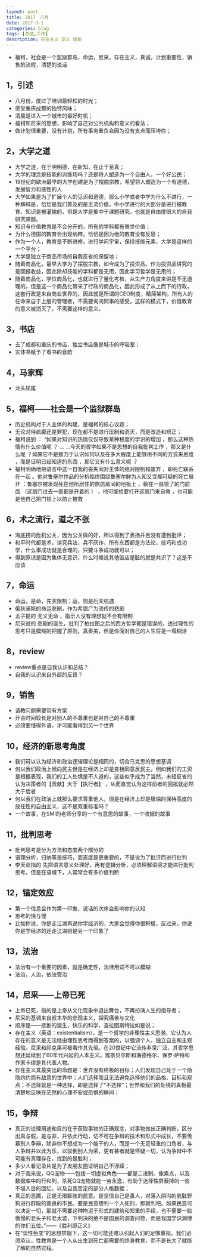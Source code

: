 ```yaml
---
layout: post
title: 2017　八月 
date: 2017-9-1
categories: blog
tags: [总结,工作]
description: 存在主义 意义 技能
---
```


* 福柯，社会是一个监狱群岛，命运，尼采，存在主义，真诚，计划重要性，销售的流程，清楚的说话



## 1，引述

* 八月份，度过了培训最轻松的时光；
* 感受重庆成都的独特风味；
* 清晨是进入一个城市的最好时机；
* 福柯和尼采的思想，影响了自己对公共机构和意义的看法；
* 做计划很重要，没有计划，所有事务重负会因为没有支点而压垮你；


## 2，大学之道

* 大学之道，在于明明德，在新知，在止于至真；
* 大学的理念是技能的训练场吗？还是将人塑造为一个自由人，一个好公民；
* 19世纪的欧洲最早的大学创建是为了摆脱宗教，希望将人塑造为一个有道德，发展智力和感性的人
* 大学如果是为了扩展个人的见识和道德，那么小学或者中学为什么不进行，一种解释是，恰恰是我们普及的是主流价值，中小学进行的大部分是进行被教育，知识是被灌输的，但是大学是集中于课题研究，也就是自由度很大的自我研究课题。
* 知识与价值教育是不会分开的，所有的学科都有普世价值；
* 为什么德国的教育会出现纳粹，恰恰是因为他的教育没有反思；
* 作为一个人，教育是不断进修，进行学问宇宙，保持技能元素，大学是这样的一个平台；
* 大学是独立于商品市场的自我反省的保留地；
* 随着商品化，最早大学为了摆脱宗教，如今成为了投资品。作为投资品讲究的是回报收益，因此除却技能的学科都是无用，因此学习哲学是无用的；
* 随着商品化，学位商品化，也就进行了量化考核，从生产力角度来讲是不无道理的，但是这一个商品化带来了行政的商品化，因此形成了从上而下的行政，这套行政是来自商业世界的，因此就是所谓的CEO制度，精简架构，所有人的任命来自于上层的管理者，不需要询问同事的感受，这样的模式下，价值教育的意义被消灭了，不需要这样的意义。


## 3，书店

* 去了成都和重庆的书店，独立书店像是城市的呼吸室；
* 实体书赋予了看书的音韵


## 4，马家辉

* 龙头凤尾



## 5，福柯——社会是一个监狱群岛

* 历史机构对于人主体的构建，是福柯的核心议题；
* 无论对待疯癫还是罪犯，现在都不是进行压制和消灭，而是改造和矫正；
* 福柯说到 ： “如果对知识的热情仅仅导致某种程度的学识的增加 ，那么这种热情有什么价值呢 ？ … …今天的哲学如果不是思想的自我批判工作 ，那又是什么呢 ？如果它不是致力于认识如何以及在多大程度上能够用不同的方式来思维 ，而是证明已经知道的东西 ，那它又有什么意义呢 ？
* 福柯明确地把语言中这一自我的丧失同对主体的绝对限制和废弃 ，即死亡联系在一起 。他对鲁塞尔作品的分析始终围绕鲁塞尔鲜为人知又含糊可疑的死亡展开 ：鲁塞尔被发现死在他所居住的旅店房间的地板上 ，躺在一扇锁了的门前面 （这扇门过去一直都是开着的 ） ，他可能想要打开这扇门来自救 ，也可能是他自己把门锁上以防止被救


## 6，术之流行，道之不张

* 海底捞的危机公关，因为公关做的好，所以得到了表扬并且没有遭到批评；
* 和平时代都是术，讲究兵法，兵不厌诈，所有东西都是方法论，技巧和成功学，什么事成功就是合理的，只要斗争成功就可以；
* 得到原谅是因为集体无意识，什么时候说其他饭店是脏的就是共识了？这是不应该

## 7，命运

* 命运，是命，先天限制；运，则是后天机遇
* 俄狄浦斯的命运悲剧，作为希腊广为流传的悲剧
* 孟子提的 无义无命 ，指示人没有理想就不会有限制
* 尼采说的 悲剧的诞生，批判了柏拉图之后的西方哲学都是错误的，透过理性的思考只是模糊的把握了原则，真善美，但是你面对自己的人生将是一塌糊涂


## 8，review

* review重点是自我认识和总结？
* 自我的认识来自外部的反馈？


## 9，销售


* 请教问题需要带有方案
* 开会时间较长是对别人的不尊重也是对自己的不尊重
* 必须要懂得外语，才可能看得到另一个世界




## 10，经济的新思考角度

* 我们可以认为经济和政治逻辑理论是相同的，切合马克思的思想基调
* 何以我们政治上倾向民主但是在经济上却是变相同意反民主，例如我们的工资是根据表现，我们的工人处境是不人道的，这些似乎成为了当然，未经反省的认为决策者的【贡献】大于【执行者】
，从而直觉认为这样前者的回报就必然大于后者
* 何以我们在政治上就那么要求尊重他人，但是在经济上却是极端的保持高度的放任性的自由主义，这不是双重标准吗？
* 一个故事，在SMI的老师分享的一个有意思的故事，一个收据的故事


## 11，批判思考

* 批判思考是分为方法和态度两个部分的
* 语理分析，归纳等是技巧，而态度是更重要的，不是说为了批评而进行批判
* 李天命指的 先把语言意义处理好，再有逻辑分析，必须理解语境才能进行批判思考，但是在语境下，人常常会有多价值判断



## 12，锚定效应

* 第一个信息会作为第一印象，说话的次序会影响你的认知
* 思考的快与慢
* 比如你说，你是走江湖再说你学经济的，大家会觉得你很积极，反过来，你说你是学经济的还走江湖则是另一个印象了


## 13，法治

* 法治有一个重要的因素，就是确定性，法律用词不可以模糊
* 法治，人治，依法管治


## 14，尼采——上帝已死

* 上帝已死，指的是上帝从文化现象中退出舞台，不再扮演人生的指导者；
* 尼采的基调来自叔本华的悲观主义，探究痛苦与文化
* 顺序是——悲剧的诞生，快乐的科学，查拉图斯特拉如是说；
* 存在主义（英语：existentialism），是一个哲学的非理性主义思潮，它认为人存在的意义是无法经由理性思考而得到答案的，以强调个人、独立自主和主观经验。尼采和祁克果可被看作其先驱。在20世纪中它流传非常广泛，其哲学思想还延续到了60年代兴起的人本主义。雅斯贝尔斯和海德格尔、保罗·萨特和作家卡缪是其代表人物。
* 存在主义其最突出的命题是：世界没有终极的目标；人们发现自己处于一个隐隐约约而有敌意的世界中；人们选择而且无法避免选择他们的品格、目标和观点；不选择就是一种选择，即是选择了“不选择”；世界和我们的处境的真相最清楚地反映在茫然的心理不安或恐惧的瞬间；



## 15，争辩

* 真正的说理用途和目的在于获取事物的正确观念，对事物做出正确判断，区分出真与假，是与非，并依此行动，切不可在争辩的技术和形式中成长，不要羡慕别人争辩，除非你不想成为一个能干的人，而是一个无足轻重的口角者，与人争辩并以此为乐，以驳倒别人为荣，更有甚者就是怀疑一切，认为争辩中不可能有真理存在，找到的是胜利；
* 多少人看记录片是为了发朋友圈证明自己不浮躁；
* 对于我来说，QQ宠物——包括一切虚拟角色——都是二进制、像素点，以及数据库中的行和列，杀死QQ宠物就能一劳永逸，有助于选择性屏蔽掉的一些不堪入目的回忆，以及自我否定的部分人格数据；
* 真正的恶魔，正是无限膨胀的民意。是坚信自己是善人，对落入阴沟的肮脏野狗进行群殴的善良的市民。要是民意想判一个人死刑，那就判吧。如果民意可以决定一切，那就不需要这种拘泥于形式的建筑和郑重的手续，也不需要一脸傲慢的老头子和老太婆，下判决的绝不是国民的调查问卷，而是我国学识渊博的你们五位。”——《胜利即正义》
* 在“谈性色变”的思想禁锢下，这一切可能还难以引起人们的足够重视。我们必须承认，性教育是一个人从出生到死亡都需要的终身教育，而不是长大了就能了解的自然过程。











